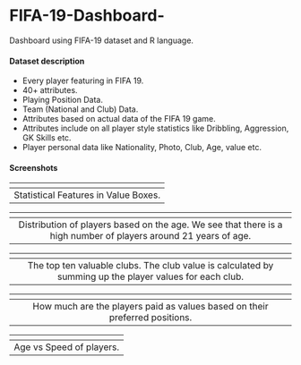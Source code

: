 # FIFA-19-Dashboard-
Dashboard using FIFA-19 dataset and R language.

#### **Dataset description**

- Every player featuring in FIFA 19.
- 40+ attributes.
- Playing Position Data.
- Team (National and Club) Data.
- Attributes based on actual data of the FIFA 19 game.
- Attributes include on all player style statistics like Dribbling, Aggression, GK Skills etc.
- Player personal data like Nationality, Photo, Club, Age, value etc.

#### **Screenshots**

|                ![]()                 |
| :----------------------------------: |
| Statistical Features in Value Boxes. |

|                            ![]()                             |
| :----------------------------------------------------------: |
| Distribution of players based on the age. We see that there is a high number of players around 21 years of age. |

|                            ![]()                             |
| :----------------------------------------------------------: |
| The top ten valuable clubs. The club value is calculated by summing up the player values for each club. |

|                            ![]()                             |
| :----------------------------------------------------------: |
| How much are the players paid as values based on their preferred positions. |

|          ![]()           |
| :----------------------: |
| Age vs Speed of players. |
